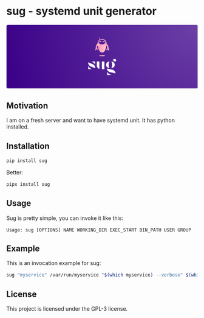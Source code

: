 # sug - systemd unit generator

![sug.png](https://raw.githubusercontent.com/4thel00z/logos/master/sug.png)

## Motivation

I am on a fresh server and want to have systemd unit. It has python installed.

## Installation

```sh
pip install sug
```

Better:

```sh
pipx install sug
```

## Usage

Sug is pretty simple, you can invoke it like this:
```
Usage: sug [OPTIONS] NAME WORKING_DIR EXEC_START BIN_PATH USER GROUP
```

## Example

This is an invocation example for sug:

```sh
sug "myservice" /var/run/myservice "$(which myservice) --verbose" $(which myservice) $USER $USER 
```
## License

This project is licensed under the GPL-3 license.
